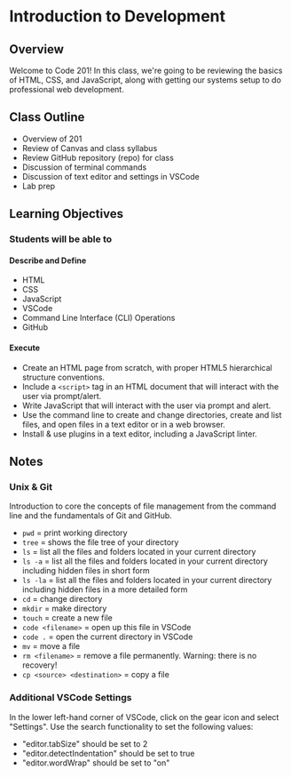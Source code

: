 # Introduction to Development

## Overview

Welcome to Code 201! In this class, we're going to be reviewing the basics of HTML, CSS, and JavaScript, along with getting our systems setup to do professional web development.

## Class Outline

- Overview of 201
- Review of Canvas and class syllabus
- Review GitHub repository (repo) for class
- Discussion of terminal commands
- Discussion of text editor and settings in VSCode
- Lab prep

## Learning Objectives

### Students will be able to

#### Describe and Define

- HTML
- CSS
- JavaScript
- VSCode
- Command Line Interface (CLI) Operations
- GitHub

#### Execute

- Create an HTML page from scratch, with proper HTML5 hierarchical structure conventions.
- Include a `<script>` tag in an HTML document that will interact with the user via prompt/alert.
- Write JavaScript that will interact with the user via prompt and alert.
- Use the command line to create and change directories, create and list files, and open files in a text editor or in a web browser.
- Install & use plugins in a text editor, including a JavaScript linter.

## Notes

### Unix & Git

Introduction to core the concepts of file management from the command line and the fundamentals of Git and GitHub.

- `pwd` = print working directory
- `tree` = shows the file tree of your directory
- `ls` = list all the files and folders located in your current directory
- `ls -a` = list all the files and folders located in your current directory including hidden files in short form
- `ls -la` = list all the files and folders located in your current directory including hidden files in a more detailed form
- `cd` = change directory
- `mkdir` = make directory
- `touch` = create a new file
- `code <filename>` = open up this file in VSCode
- `code .` = open the current directory in VSCode
- `mv` = move a file
- `rm <filename>` = remove a file permanently. Warning: there is no recovery!
- `cp <source> <destination>` = copy a file

### Additional VSCode Settings

In the lower left-hand corner of VSCode, click on the gear icon and select "Settings". Use the search functionality to set the following values:

- "editor.tabSize" should be set to 2
- "editor.detectIndentation" should be set to true
- "editor.wordWrap" should be set to "on"
